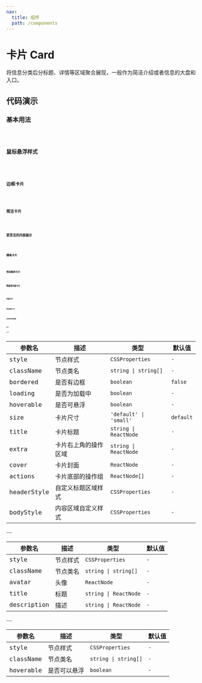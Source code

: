 ```yaml
---
nav:
  title: 组件
  path: /components
---
```


# 卡片 Card

将信息分类后分标题、详情等区域聚合展现，一般作为简洁介绍或者信息的大盘和入口。

## 代码演示

### 基本用法

<code src="./__demo__/basic.demo.tsx" />

### 鼠标悬浮样式

<code src="./__demo__/hoverable.demo.tsx" />

### 边框卡片

<code src="./__demo__/border.demo.tsx" />

### 简洁卡片

<code src="./__demo__/only-content.demo.tsx" />

### 更灵活的内容展示

<code src="./__demo__/meta.demo.tsx" />

### 栅格卡片

<code src="./__demo__/with-row.demo.tsx" />

### 预加载的卡片

<code src="./__demo__/with-skeleton.demo.tsx" />

### 网络型内嵌卡片

<code src="./__demo__/card-grid.demo.tsx" />

### 内部卡片

<code src="./__demo__/inner-card.demo.tsx" />

### 带页签的卡片

<code src="./__demo__/with-tab.demo.tsx" />

### 支持更多内容配置

<code src="./__demo__/with-actions.demo.tsx" />

## API

### Card

|参数名|描述|类型|默认值|
|---|---|---|---|
|style|节点样式|`CSSProperties`|`-`|
|className|节点类名|`string \| string[]`|`-`|
|bordered|是否有边框|`boolean`|`false`|
|loading|是否为加载中|`boolean`|`-`|
|hoverable|是否可悬浮|`boolean`|`-`|
|size|卡片尺寸|`'default' \| 'small'`|`default`|
|title|卡片标题|`string \| ReactNode`|`-`|
|extra|卡片右上角的操作区域|`string \| ReactNode`|`-`|
|cover|卡片封面|`ReactNode`|`-`|
|actions|卡片底部的操作组|`ReactNode[]`|`-`|
|headerStyle|自定义标题区域样式|`CSSProperties`|`-`|
|bodyStyle|内容区域自定义样式|`CSSProperties`|`-`|

### Card.Meta

|参数名|描述|类型|默认值|
|---|---|---|---|
|style|节点样式|`CSSProperties`|`-`|
|className|节点类名|`string \| string[]`|`-`|
|avatar|头像|`ReactNode`|`-`|
|title|标题|`string \| ReactNode`|`-`|
|description|描述|`string \| ReactNode`|`-`|

### Card.Grid

|参数名|描述|类型|默认值|
|---|---|---|---|
|style|节点样式|`CSSProperties`|`-`|
|className|节点类名|`string \| string[]`|`-`|
|hoverable|是否可以悬浮|`boolean`|`-`|
